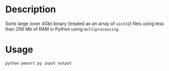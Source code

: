Description
====
Sorts large (over 4Gb) binary (treated as an array of `uint32`) files  using less than 256 Mb of RAM in Python using `multiprocessing`.

Usage
====
    python pmsort.py input output
